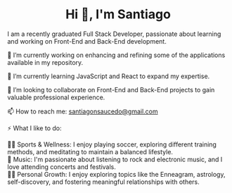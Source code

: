 <h1 align="center">Hi 👋, I'm Santiago </h1>


I am a recently graduated Full Stack Developer, passionate about learning and working on Front-End and Back-End development.

🔭 I’m currently working on enhancing and refining some of the applications available in my repository.

🌱 I’m currently learning JavaScript and React to expand my expertise.

👯 I’m looking to collaborate on Front-End and Back-End projects to gain valuable professional experience.

📫 How to reach me: santiagonsaucedo@gmail.com

⚡ What I like to do:

🤸‍♂️ Sports & Wellness: I enjoy playing soccer, exploring different training methods, and meditating to maintain a balanced lifestyle.  
      🎈 Music: I'm passionate about listening to rock and electronic music, and I love attending concerts and festivals.    
     🧘‍♂️ Personal Growth: I enjoy exploring topics like the Enneagram, astrology, self-discovery, and fostering meaningful relationships with others.
